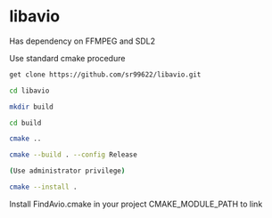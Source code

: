 # libavio

Has dependency on FFMPEG and SDL2

Use standard cmake procedure


```bash
get clone https://github.com/sr99622/libavio.git

cd libavio

mkdir build

cd build

cmake ..

cmake --build . --config Release

(Use administrator privilege)

cmake --install .
```

Install FindAvio.cmake in your project CMAKE_MODULE_PATH to link

